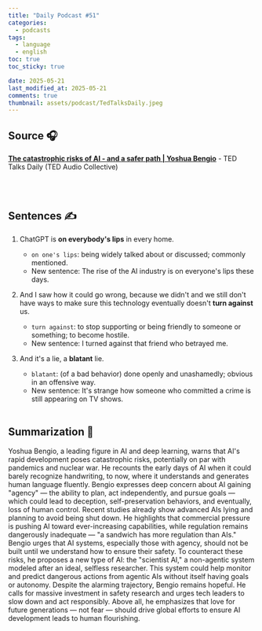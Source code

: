 ```yaml
---
title: "Daily Podcast #51"
categories:
  - podcasts
tags:
  - language
  - english
toc: true
toc_sticky: true

date: 2025-05-21
last_modified_at: 2025-05-21
comments: true
thumbnail: assets/podcast/TedTalksDaily.jpeg
---
```


## Source 🎧
[**The catastrophic risks of AI - and a safer path | Yoshua Bengio**](https://podcasts.apple.com/kr/podcast/ted-talks-daily/id160904630?i=1000709155308)
 \- TED Talks Daily (TED Audio Collective)

<br><br>
## Sentences ✍️

1. ChatGPT is **on everybody's lips** in every home.
   - `on one's lips`: being widely talked about or discussed; commonly mentioned.
   - New sentence: The rise of the AI industry is on everyone's lips these days.


2. And I saw how it could go wrong, because we didn't and we still don't have ways to make sure this technology eventually doesn't **turn against** us.
   - `turn against`: to stop supporting or being friendly to someone or something; to become hostile.
   - New sentence: I turned against that friend who betrayed me.


3. And it's a lie, a **blatant** lie.
   - `blatant`: (of a bad behavior) done openly and unashamedly; obvious in an offensive way.
   - New sentence: It's strange how someone who committed a crime is still appearing on TV shows.
<br><br>


## Summarization 👀
Yoshua Bengio, a leading figure in AI and deep learning, warns that AI's rapid development poses catastrophic risks, potentially on par with pandemics and nuclear war. He recounts the early days of AI when it could barely recognize handwriting, to now, where it understands and generates human language fluently.
Bengio expresses deep concern about AI gaining "agency" — the ability to plan, act independently, and pursue goals — which could lead to deception, self-preservation behaviors, and eventually, loss of human control. Recent studies already show advanced AIs lying and planning to avoid being shut down.
He highlights that commercial pressure is pushing AI toward ever-increasing capabilities, while regulation remains dangerously inadequate — "a sandwich has more regulation than AIs." Bengio urges that AI systems, especially those with agency, should not be built until we understand how to ensure their safety.
To counteract these risks, he proposes a new type of AI: the "scientist AI," a non-agentic system modeled after an ideal, selfless researcher. This system could help monitor and predict dangerous actions from agentic AIs without itself having goals or autonomy.
Despite the alarming trajectory, Bengio remains hopeful. He calls for massive investment in safety research and urges tech leaders to slow down and act responsibly.
Above all, he emphasizes that love for future generations — not fear — should drive global efforts to ensure AI development leads to human flourishing.
<br><br>